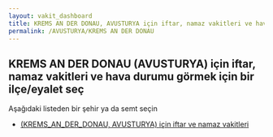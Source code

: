 ```yaml
---
layout: vakit_dashboard
title: KREMS AN DER DONAU, AVUSTURYA için iftar, namaz vakitleri ve hava durumu - ilçe/eyalet seç
permalink: /AVUSTURYA/KREMS AN DER DONAU
---
```


## KREMS AN DER DONAU (AVUSTURYA) için iftar, namaz vakitleri ve hava durumu  görmek için bir ilçe/eyalet seç

Aşağıdaki listeden bir şehir ya da semt seçin

* [ (KREMS_AN_DER_DONAU, AVUSTURYA) için iftar ve namaz vakitleri](/AVUSTURYA/KREMS_AN_DER_DONAU/)

<script type="text/javascript">
  var GLOBAL_COUNTRY = 'AVUSTURYA';
  var GLOBAL_CITY = 'KREMS AN DER DONAU';
  var GLOBAL_STATE = 'KREMS AN DER DONAU';
</script>
